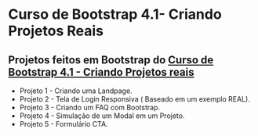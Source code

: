 # Curso de Bootstrap 4.1- Criando Projetos Reais

## Projetos feitos em Bootstrap do [Curso de Bootstrap 4.1 - Criando Projetos reais](https://www.udemy.com/course/curso-de-bootstrap-41-criando-projetos-reais)

- Projeto 1 - Criando uma Landpage.
- Projeto 2 - Tela de Login Responsiva ( Baseado em um exemplo REAL).
- Projeto 3 - Criando um FAQ com Bootstrap.
- Projeto 4 - Simulação de um Modal em um Projeto.
- Projeto 5 - Formulário CTA.
